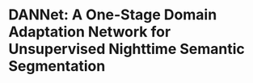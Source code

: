 DANNet: A One-Stage Domain Adaptation Network for Unsupervised Nighttime Semantic Segmentation
========
